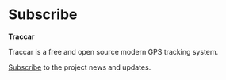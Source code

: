 # Subscribe

**Traccar**

Traccar is a free and open source modern GPS tracking system.

[Subscribe](broken-reference) to the project news and updates.
